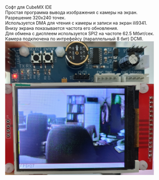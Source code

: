 Софт для CubeMX IDE <br>
Простая программа вывода изображения с камеры на экран. Разрешение 320х240 точек.<br>
Используется DMA для чтения с камеры и записи на экран ili9341.<br>
Внизу экрана показывается частота его обновления.<br>
Для обмена с дисплеем используется SPI2 на частоте 62.5 Мбит/сек.<br>
Камера подключена по интрефейсу (параллельный 8 бит) DCMI.<br>
<img src="https://github.com/pav2000/STM32H743_OV2640/blob/main/Board/ex01.jpg" width="480" /> <br>
<br>
<br>

